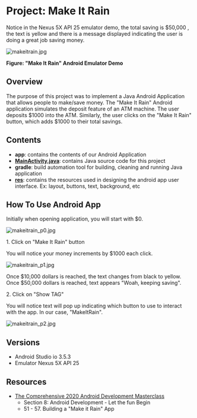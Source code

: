 # Project: Make It Rain

Notice in the Nexus 5X API 25 emulator demo, the total saving is $50,000
, the text is yellow and there is a message displayed indicating the user is
doing a great job saving money.


![makeitrain.jpg](./images/emulator/nexus_5x_api_25/makeitrain.jpg)

**Figure: "Make It Rain" Android Emulator Demo**

## Overview

The purpose of this project was to implement a Java Android Application
that allows people to make/save money. The "Make It Rain" Android application
simulates the deposit feature of an ATM machine. The user deposits $1000 into
the ATM. Similarly, the user clicks on the "Make It Rain" button, which adds
$1000 to their total savings.

## Contents

- **app**: contains the contents of our Android Application
- **[MainActivity.java](./MakeItRain/app/src/main/java/com/guzmanx/makeitrain/MainActivity.java)**:
contains Java source code for this project
- **gradle**: build automation tool for building, cleaning and running Java application
- **[res](./MakeItRain/app/src/main/res)**: contains the resources used in designing the android
app user interface. Ex: layout, buttons, text, background, etc

## How To Use Android App

Initially when opening application, you will start with $0.

![makeitrain_p0.jpg](./images/emulator/nexus_5x_api_25/makeitrain_p0.jpg)

1\. Click on "Make It Rain" button

You will notice your money increments by $1000 each click.

![makeitrain_p1.jpg](./images/emulator/nexus_5x_api_25/makeitrain_p1.jpg)

Once $10,000 dollars is reached, the text changes from black
to yellow. Once $50,000 dollars is reached, text appears
"Woah, keeping saving".

2\. Click on "Show TAG"

You will notice text will pop up indicating which button to
 use to interact with the app. In our case, "MakeItRain".

![makeitrain_p2.jpg](./images/emulator/nexus_5x_api_25/makeitrain_p2.jpg)

## Versions

- Android Studio io 3.5.3
- Emulator Nexus 5X API 25

## Resources

- [The Comprehensive 2020 Android Development Masterclass](https://www.udemy.com/course/android-development-java-android-studio-masterclass/)
    - Section 8: Android Development - Let the fun Begin
    - 51 - 57. Building a "Make it Rain" App
